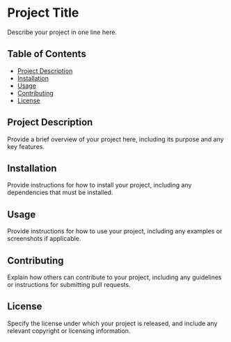 # Project Title

Describe your project in one line here.

## Table of Contents

- [Project Description](#project-description)
- [Installation](#installation)
- [Usage](#usage)
- [Contributing](#contributing)
- [License](#license)

## Project Description

Provide a brief overview of your project here, including its purpose and any key features.

## Installation

Provide instructions for how to install your project, including any dependencies that must be installed.

## Usage

Provide instructions for how to use your project, including any examples or screenshots if applicable.

## Contributing

Explain how others can contribute to your project, including any guidelines or instructions for submitting pull requests.

## License

Specify the license under which your project is released, and include any relevant copyright or licensing information.

